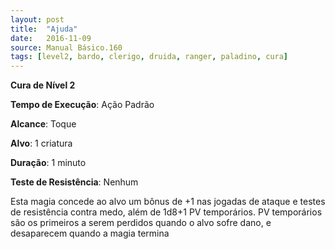 ```yaml
---
layout: post
title:  "Ajuda"
date:   2016-11-09
source: Manual Básico.160
tags: [level2, bardo, clerigo, druida, ranger, paladino, cura]
---
```


**Cura de Nível 2**

**Tempo de Execução**: Ação Padrão

**Alcance**: Toque

**Alvo**: 1 criatura

**Duração**: 1 minuto

**Teste de Resistência**: Nenhum

Esta magia concede ao alvo um bônus de +1 nas jogadas de ataque e testes de resistência contra medo, além de 1d8+1 PV temporários. PV temporários são os primeiros a serem perdidos quando o alvo sofre dano, e desaparecem quando a magia termina